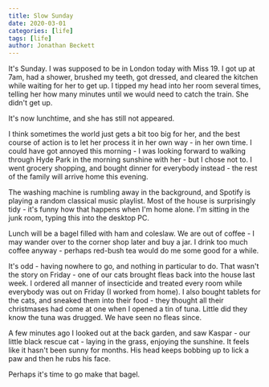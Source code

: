 ```yaml
---
title: Slow Sunday
date: 2020-03-01
categories: [life]
tags: [life]
author: Jonathan Beckett
---
```


It's Sunday. I was supposed to be in London today with Miss 19. I got up at 7am, had a shower, brushed my teeth, got dressed, and cleared the kitchen while waiting for her to get up. I tipped my head into her room several times, telling her how many minutes until we would need to catch the train. She didn't get up.

It's now lunchtime, and she has still not appeared.

I think sometimes the world just gets a bit too big for her, and the best course of action is to let her process it in her own way - in her own time. I could have got annoyed this morning - I was looking forward to walking through Hyde Park in the morning sunshine with her - but I chose not to. I went grocery shopping, and bought dinner for everybody instead - the rest of the family will arrive home this evening.

The washing machine is rumbling away in the background, and Spotify is playing a random classical music playlist. Most of the house is surprisingly tidy - it's funny how that happens when I'm home alone. I'm sitting in the junk room, typing this into the desktop PC.

Lunch will be a bagel filled with ham and coleslaw. We are out of coffee - I may wander over to the corner shop later and buy a jar. I drink too much coffee anyway - perhaps red-bush tea would do me some good for a while.

It's odd - having nowhere to go, and nothing in particular to do. That wasn't the story on Friday - one of our cats brought fleas back into the house last week. I ordered all manner of insecticide and treated every room while everybody was out on Friday (I worked from home). I also bought tablets for the cats, and sneaked them into their food - they thought all their christmases had come at one when I opened a tin of tuna. Little did they know the tuna was drugged. We have seen no fleas since.

A few minutes ago I looked out at the back garden, and saw Kaspar - our little black rescue cat - laying in the grass, enjoying the sunshine. It feels like it hasn't been sunny for months. His head keeps bobbing up to lick a paw and then he rubs his face.

Perhaps it's time to go make that bagel.
